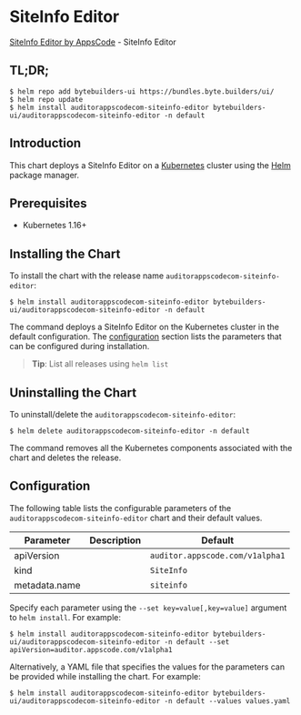 # SiteInfo Editor

[SiteInfo Editor by AppsCode](https://byte.builders) - SiteInfo Editor

## TL;DR;

```console
$ helm repo add bytebuilders-ui https://bundles.byte.builders/ui/
$ helm repo update
$ helm install auditorappscodecom-siteinfo-editor bytebuilders-ui/auditorappscodecom-siteinfo-editor -n default
```

## Introduction

This chart deploys a SiteInfo Editor on a [Kubernetes](http://kubernetes.io) cluster using the [Helm](https://helm.sh) package manager.

## Prerequisites

- Kubernetes 1.16+

## Installing the Chart

To install the chart with the release name `auditorappscodecom-siteinfo-editor`:

```console
$ helm install auditorappscodecom-siteinfo-editor bytebuilders-ui/auditorappscodecom-siteinfo-editor -n default
```

The command deploys a SiteInfo Editor on the Kubernetes cluster in the default configuration. The [configuration](#configuration) section lists the parameters that can be configured during installation.

> **Tip**: List all releases using `helm list`

## Uninstalling the Chart

To uninstall/delete the `auditorappscodecom-siteinfo-editor`:

```console
$ helm delete auditorappscodecom-siteinfo-editor -n default
```

The command removes all the Kubernetes components associated with the chart and deletes the release.

## Configuration

The following table lists the configurable parameters of the `auditorappscodecom-siteinfo-editor` chart and their default values.

|   Parameter   | Description |             Default             |
|---------------|-------------|---------------------------------|
| apiVersion    |             | `auditor.appscode.com/v1alpha1` |
| kind          |             | `SiteInfo`                      |
| metadata.name |             | `siteinfo`                      |


Specify each parameter using the `--set key=value[,key=value]` argument to `helm install`. For example:

```console
$ helm install auditorappscodecom-siteinfo-editor bytebuilders-ui/auditorappscodecom-siteinfo-editor -n default --set apiVersion=auditor.appscode.com/v1alpha1
```

Alternatively, a YAML file that specifies the values for the parameters can be provided while
installing the chart. For example:

```console
$ helm install auditorappscodecom-siteinfo-editor bytebuilders-ui/auditorappscodecom-siteinfo-editor -n default --values values.yaml
```
